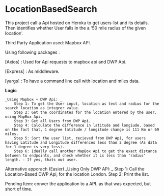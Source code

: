 # LocationBasedSearch 

This project call a Api hosted on Heroku to get users list and its details. Then identifies whether User falls in the a '50 mile radius of the given location'. 

Third Party Application used: Mapbox API. 

Using following packages : 

[Axios] : Used for Api requests to mapbox api and DWP Api.

[Express] : As middleware.

[yargs] : To have a command line call with location and miles data. 

**Logic**

	_Using Mapbox + DWP Api: _
		Step 1: To get the User input, location as text and radius for the search location as integrer value. 
		Step 2: Get the coordinates for the location entered by the user, using MapBox Api. 
		Step 3: Get all Users from DWP Api. 
		Step 4: Calculate the difference in latitude and longiude, based on the fact that, 1 degree latitude / longitude change is 111 Km or 69 miles. 
		Step 5: Sort the user list, recieved from DWP Api, for users having Latitude and Longitude differences less than 2 degree (As data for 1 degree is very less). 
		Step 6: Ideally call another MapBox Api to get the exact distance between to endpoints, and check whether it is less than 'radius' length. - If yes, thats out user. 

Alternative apporach (Easier)
	_Using Only DWP API: _
		Step 1: Call the Location-Based DWP Api, for the location London. 
		Step 2: Print the list. 


Pending Item: conver the application to a API. as that was expected, but short of time.
